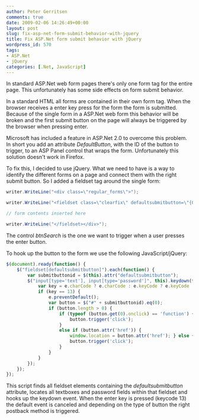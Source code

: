 ```yaml
---
author: Peter Gerritsen
comments: true
date: 2009-02-06 14:26:49+00:00
layout: post
slug: fix-asp-net-form-submit-behavior-with-jquery
title: Fix ASP.Net form submit behavior with jQuery
wordpress_id: 570
tags:
- ASP.Net
- jQuery
categories: [.Net, JavaScript]
---
```


In standard ASP.Net web form pages there's only one form tag for the entire page. This unfortunately has some side effects on form submit behavior.

In a standard HTML all forms are contained in their own form tag. When the browser receives a enter key press for the form the form is submitted. Because of the single form in a ASP.Net web form this behavior will be broken and the first submit button on the page will always be triggered by the browser when pressing enter.

Microsoft has included a feature in ASP.Net 2.0 to overcome this problem. In short you add an attribute _DefaultButton_, with the ID of the button to trigger, to an ASP Panel control that wraps the form. Unfortunately this solution doesn't work in Firefox.

To fix this, I decided to use jQuery. What we need to have is a way to identify the different forms on a page and connect them with the right submit button. So I added a fieldset tag around the single form:

```csharp
writer.WriteLine("<div class=\"regular_forms\">");

writer.WriteLine("<fieldset class=\"clearfix\" defaultsubmitbutton=\"{0}\">", btnSearch.ClientID);

// form contents inserted here

writer.WriteLine("</fieldset></div>");
```

The control _btnSearch_ is the one we want to trigger when a user presses the enter button.

To hook up the button to the form we use the following JavaScript/jQuery:

```javascript
$(document).ready(function() {  
    $("fieldset[defaultsubmitbutton]").each(function() {  
        var submitbuttonid = $(this).attr("defaultsubmitbutton");  
        $("input[type='text'], input[type='password']", this).keydown(function(e) {  
            var key = e.charCode ? e.charCode : e.keyCode ? e.keyCode : 0;  
            if (key == 13) {  
                e.preventDefault();  
                var button = $("#" + submitbuttonid).eq(0);  
                if (button.length > 0) {  
                    if (typeof (button.get(0).onclick) == 'function') {  
                        button.trigger('click');  
                    }  
                    else if (button.attr('href')) {  
                        window.location = button.attr('href'); } else {  
                        button.trigger('click');  
                    }  
                }  
            }  
        });  
    });  
});  
```

This script finds all fieldset elements containing the _defaultsubmitbutton_ attribute, locates all textboxes and password fields within that fieldset and hooks up the keydown event.
When the enter key is pressed (keycode 13) the default event is canceled and depending on the type of button the right postback method is triggered.
